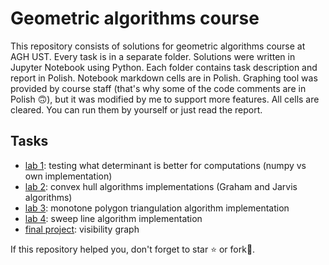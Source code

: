 # Geometric algorithms course

This repository consists of solutions for geometric algorithms course at AGH UST. Every task is in a separate folder. Solutions were written in Jupyter Notebook using Python. Each folder contains task description and report in Polish. Notebook markdown cells are in Polish. Graphing tool was provided by course staff (that's why some of the code comments are in Polish 🙃), but it was modified by me to support more features. All cells are cleared. You can run them by yourself or just read the report.

## Tasks

- [lab 1](https://github.com/pklatka/geometric-algorithms-course/tree/main/Lab%201): testing what determinant is better for computations (numpy vs own implementation)
- [lab 2](https://github.com/pklatka/geometric-algorithms-course/tree/main/Lab%202): convex hull algorithms implementations (Graham and Jarvis algorithms)
- [lab 3](https://github.com/pklatka/geometric-algorithms-course/tree/main/Lab%203): monotone polygon triangulation algorithm implementation
- [lab 4](https://github.com/pklatka/geometric-algorithms-course/tree/main/Lab%204): sweep line algorithm implementation
- [final project](https://github.com/pklatka/visibility-graph): visibility graph

If this repository helped you, don't forget to star ⭐️ or fork🍴.

